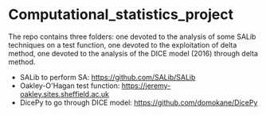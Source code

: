 # Computational_statistics_project
The repo contains three folders: one devoted to the analysis of some SALib techniques on a test function, one devoted to the exploitation of delta method, one devoted to the analysis of the DICE model (2016) through delta method.

- SALib to perform SA: https://github.com/SALib/SALib
- Oakley-O'Hagan test function: https://jeremy-oakley.sites.sheffield.ac.uk
- DicePy to go through DICE model: https://github.com/domokane/DicePy
